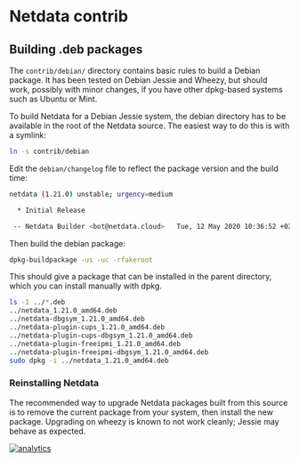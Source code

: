 <!--
title: "Netdata contrib"
custom_edit_url: https://github.com/netdata/netdata/edit/master/contrib/README.md
-->

# Netdata contrib

## Building .deb packages

The `contrib/debian/` directory contains basic rules to build a
Debian package.  It has been tested on Debian Jessie and Wheezy,
but should work, possibly with minor changes, if you have other
dpkg-based systems such as Ubuntu or Mint.

To build Netdata for a Debian Jessie system, the debian directory
has to be available in the root of the Netdata source. The easiest
way to do this is with a symlink:

```sh
ln -s contrib/debian
```

Edit the `debian/changelog` file to reflect the package version and
the build time:

```sh
netdata (1.21.0) unstable; urgency=medium

  * Initial Release

 -- Netdata Builder <bot@netdata.cloud>   Tue, 12 May 2020 10:36:52 +0200
```

Then build the debian package:

```sh
dpkg-buildpackage -us -uc -rfakeroot
```

This should give a package that can be installed in the parent
directory, which you can install manually with dpkg.

```sh
ls -1 ../*.deb
../netdata_1.21.0_amd64.deb
../netdata-dbgsym_1.21.0_amd64.deb
../netdata-plugin-cups_1.21.0_amd64.deb
../netdata-plugin-cups-dbgsym_1.21.0_amd64.deb
../netdata-plugin-freeipmi_1.21.0_amd64.deb
../netdata-plugin-freeipmi-dbgsym_1.21.0_amd64.deb
sudo dpkg -i ../netdata_1.21.0_amd64.deb
```

### Reinstalling Netdata

The recommended way to upgrade Netdata packages built from this
source is to remove the current package from your system, then
install the new package. Upgrading on wheezy is known to not
work cleanly; Jessie may behave as expected.

[![analytics](https://www.google-analytics.com/collect?v=1&aip=1&t=pageview&_s=1&ds=github&dr=https%3A%2F%2Fgithub.com%2Fnetdata%2Fnetdata&dl=https%3A%2F%2Fmy-netdata.io%2Fgithub%2Fcontrib%2FREADME&_u=MAC~&cid=5792dfd7-8dc4-476b-af31-da2fdb9f93d2&tid=UA-64295674-3)](<>)

